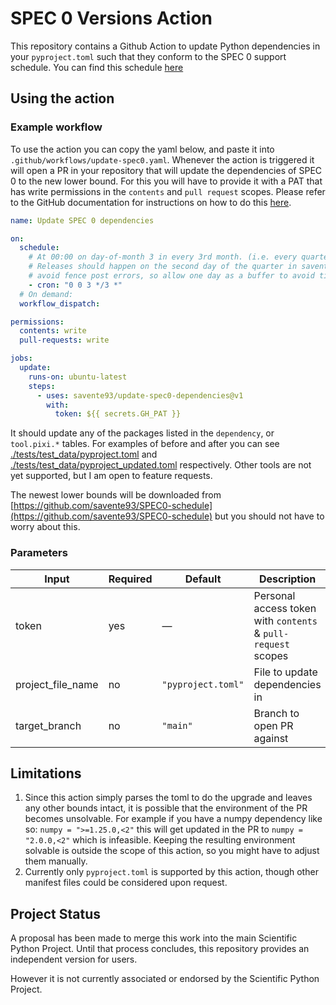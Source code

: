 # SPEC 0 Versions Action

This repository contains a Github Action to update Python dependencies in your `pyproject.toml` such that they conform to the SPEC 0 support schedule. You can find this schedule [here](https://scientific-python.org/specs/spec-0000/)

## Using the action


### Example workflow

To use the action you can copy the yaml below, and paste it into `.github/workflows/update-spec0.yaml`. Whenever the action is triggered it will open a PR in your repository that will update the dependencies of SPEC 0 to the new lower bound. For this you will have to provide it with a PAT that has write permissions in the `contents` and `pull request` scopes. Please refer to the GitHub documentation for instructions on how to do this [here](https://docs.github.com/en/authentication/keeping-your-account-and-data-secure/managing-your-personal-access-tokens).


```yaml
name: Update SPEC 0 dependencies

on:
  schedule:
    # At 00:00 on day-of-month 3 in every 3rd month. (i.e. every quarter)
    # Releases should happen on the second day of the quarter in savente93/SPEC0-schedule to 
    # avoid fence post errors, so allow one day as a buffer to avoid timing issues here as well.
    - cron: "0 0 3 */3 *"
  # On demand: 
  workflow_dispatch:

permissions:
  contents: write
  pull-requests: write

jobs:
  update:
    runs-on: ubuntu-latest
    steps:
      - uses: savente93/update-spec0-dependencies@v1
        with:
          token: ${{ secrets.GH_PAT }}
```

It should update any of the packages listed in the `dependency`, or `tool.pixi.*` tables. For examples of before and after you can see [./tests/test_data/pyproject.toml](./tests/test_data/pyproject.toml) and [./tests/test_data/pyproject_updated.toml](./tests/test_data/pyproject_updated.toml) respectively. Other tools are not yet supported, but I am open to feature requests.

The newest lower bounds will be downloaded from [https://github.com/savente93/SPEC0-schedule](https://github.com/savente93/SPEC0-schedule) but you should not have to worry about this. 


### Parameters

| Input               | Required | Default            | Description                                                   |
| ------------------- | -------- | ------------------ | ------------------------------------------------------------- |
| token               | yes      | —                  | Personal access token with `contents` & `pull-request` scopes |
| project\_file\_name | no       | `"pyproject.toml"` | File to update dependencies in                                |
| target\_branch      | no       | `"main"`           | Branch to open PR against                                     |


## Limitations

1. Since this action simply parses the toml to do the upgrade and leaves any other bounds intact, it is possible that the environment of the PR becomes unsolvable.
   For example if you have a numpy dependency like so: `numpy = ">=1.25.0,<2"` this will get updated in the PR to `numpy = "2.0.0,<2"` which is infeasible. 
   Keeping the resulting environment solvable is outside the scope of this action, so you might have to adjust them manually.
2. Currently only `pyproject.toml` is supported by this action, though other manifest files could be considered upon request. 

## Project Status

A proposal has been made to merge this work into the main Scientific Python Project. Until that process concludes, this repository provides an independent version for users.

However it is not currently associated or endorsed by the Scientific Python Project. 


